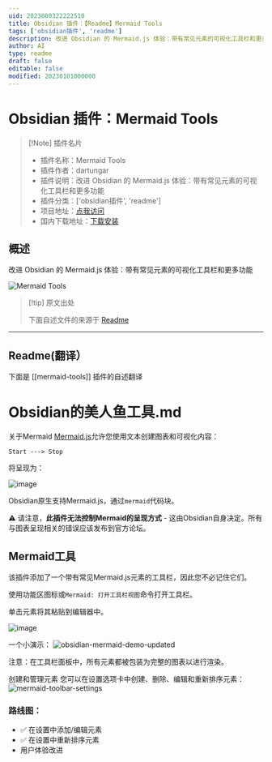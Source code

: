 ```yaml
---
uid: 2023080322222510
title: Obsidian 插件：【Readme】Mermaid Tools
tags: ['obsidian插件', 'readme']
description: 改进 Obsidian 的 Mermaid.js 体验：带有常见元素的可视化工具栏和更多功能
author: AI
type: readme
draft: false
editable: false
modified: 20230101000000
---
```


# Obsidian 插件：Mermaid Tools

> [!Note] 插件名片
> - 插件名称：Mermaid Tools
> - 插件作者：dartungar
> - 插件说明：改进 Obsidian 的 Mermaid.js 体验：带有常见元素的可视化工具栏和更多功能
> - 插件分类：['obsidian插件', 'readme']
> - 项目地址：[点我访问](https://github.com/dartungar/obsidian-mermaid)
> - 国内下载地址：[下载安装](https://pkmer.cn/products/plugin/pluginMarket/?mermaid-tools)

## 概述

改进 Obsidian 的 Mermaid.js 体验：带有常见元素的可视化工具栏和更多功能

![Mermaid Tools](https://cdn.pkmer.cn/covers/mermaid-tools.png!pkmer)

> [!tip] 原文出处
> 
>下面自述文件的来源于 [Readme](https://ghproxy.net/https://raw.githubusercontent.com/dartungar/obsidian-mermaid/master/README.md)
> 

---

## Readme(翻译）

下面是 [[mermaid-tools]] 插件的自述翻译


# Obsidian的美人鱼工具.md

关于Mermaid
[Mermaid.js](https://mermaid-js.github.io)允许您使用文本创建图表和可视化内容：

```
Start ---> Stop
```

将呈现为：

![image](https://user-images.githubusercontent.com/36126057/205342377-80dfeb9d-d720-4efd-8102-5a737a23ba89.png)

Obsidian原生支持Mermaid.js，通过`mermaid`代码块。

⚠️ 请注意，**此插件无法控制Mermaid的呈现方式** - 这由Obsidian自身决定。所有与图表呈现相关的错误应该发布到官方论坛。

## Mermaid工具
该插件添加了一个带有常见Mermaid.js元素的工具栏，因此您不必记住它们。

使用功能区图标或`Mermaid: 打开工具栏视图`命令打开工具栏。

单击元素将其粘贴到编辑器中。

![image](https://user-images.githubusercontent.com/36126057/205342717-a454097b-280e-4407-8029-a47fc45a80c8.png)

一个小演示：
![obsidian-mermaid-demo-updated](https://user-images.githubusercontent.com/36126057/214052070-780d4aab-6325-4729-b07b-836b395160fc.gif)



注意：在工具栏面板中，所有元素都被包装为完整的图表以进行渲染。

创建和管理元素
您可以在设置选项卡中创建、删除、编辑和重新排序元素：
![mermaid-toolbar-settings](https://user-images.githubusercontent.com/36126057/230771305-0f329ec5-f397-499b-99db-394249ff2316.gif)

### 路线图：
- ✅ 在设置中添加/编辑元素
- ✅ 在设置中重新排序元素
- 用户体验改进



